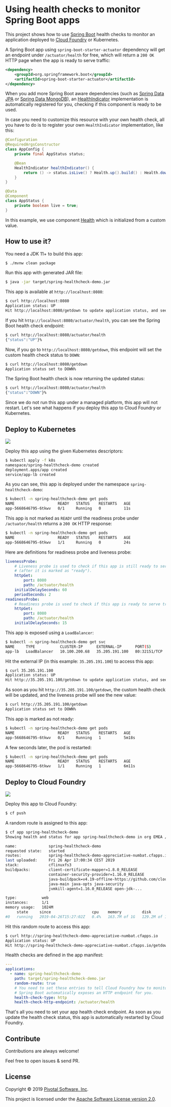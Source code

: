 # Using health checks to monitor Spring Boot apps

This project shows how to use
[Spring Boot](https://spring.io/projects/spring-boot)
health checks to monitor an application deployed to
[Cloud Foundry](https://cloudfoundry.org) or Kubernetes.

A Spring Boot app using `spring-boot-starter-actuator` dependency
will get an endpoint under `/actuator/health` for free,
which will return a `200 OK` HTTP page when the app is ready to serve
traffic:
```xml
<dependency>
    <groupId>org.springframework.boot</groupId>
    <artifactId>spring-boot-starter-actuator</artifactId>
</dependency>
```

When you add more Spring Boot aware dependencies (such as
[Spring Data JPA](https://spring.io/projects/spring-data-jpa)
or [Spring Data MongoDB](https://spring.io/projects/spring-data-mongodb)),
an [HealthIndicator](https://docs.spring.io/spring-boot/docs/current/api/org/springframework/boot/actuate/health/HealthIndicator.html)
implementation is automatically registered for you, checking
if this component is ready to be used.

In case you need to customize this resource with your own health check,
all you have to do is to register your own `HealthIndicator` implementation,
like this:
```java
@Configuration
@RequiredArgsConstructor
class AppConfig {
    private final AppStatus status;

    @Bean
    HealthIndicator healthIndicator() {
        return () -> status.isLive() ? Health.up().build() : Health.down().build();
    }
}

@Data
@Component
class AppStatus {
    private boolean live = true;
}
```

In this example, we use component
[Health](https://docs.spring.io/spring-boot/docs/current/api/org/springframework/boot/actuate/health/Health.html)
which is initialized from a custom value.

## How to use it?

You need a JDK 11+ to build this app:
```bash
$ ./mvnw clean package
```

Run this app with generated JAR file:
```bash
$ java -jar target/spring-healthcheck-demo.jar
```

This app is available at `http://localhost:8080`:
```bash
$ curl http://localhost:8080
Application status: UP
Hit http://localhost:8080/getdown to update application status, and see how the platform reacts to this update.%
```

If you hit `http://localhost:8080/actuator/health`, you can see the
Spring Boot health check endpoint:
```bash
$ curl http://localhost:8080/actuator/health
{"status":"UP"}%
```

Now, if you go to `http://localhost:8080/getdown`, this endpoint will
set the custom health check status to `DOWN`:
```bash
$ curl http://localhost:8080/getdown
Application status set to DOWN%
```

The Spring Boot health check is now returning the updated status:
```bash
$ curl http://localhost:8080/actuator/health
{"status":"DOWN"}%
```

Since we do not run this app under a managed platform, this app will not restart.
Let's see what happens if you deploy this app to Cloud Foundry or Kubernetes.

## Deploy to Kubernetes

<img src="images/screencast-k8s.gif"/>

Deploy this app using the given Kubernetes descriptors:
```bash
$ kubectl apply -f k8s
namespace/spring-healthcheck-demo created
deployment.apps/app created
service/app-lb created
```

As you can see, this app is deployed under the namespace `spring-healthcheck-demo`:
```bash
$ kubectl -n spring-healthcheck-demo get pods
NAME                   READY   STATUS    RESTARTS   AGE
app-5668646795-6tkwv   0/1     Running   0          11s
```

This app is not marked as `READY` until the readiness probe under `/actuator/health`
returns a `200 OK` HTTP response:
```bash
$ kubectl -n spring-healthcheck-demo get pods
NAME                   READY   STATUS    RESTARTS   AGE
app-5668646795-6tkwv   1/1     Running   0          24s
```

Here are definitions for readiness probe and liveness probe:
```yaml
livenessProbe:
    # Liveness probe is used to check if this app is still ready to serve traffic
    # (after it is marked as "ready").
    httpGet:
        port: 8080
        path: /actuator/health
    initialDelaySeconds: 60
    periodSeconds: 2
readinessProbe:
    # Readiness probe is used to check if this app is ready to serve traffic.
    httpGet:
        port: 8080
        path: /actuator/health
    initialDelaySeconds: 15
```

This app is exposed using a `LoadBalancer`:
```bash
$ kubectl -n spring-healthcheck-demo get svc
NAME     TYPE           CLUSTER-IP      EXTERNAL-IP      PORT(S)        AGE
app-lb   LoadBalancer   10.100.200.68   35.205.191.100   80:32151/TCP   3m24s
```

Hit the external IP (in this example: `35.205.191.100`) to access this app:
```bash
$ curl 35.205.191.100
Application status: UP
Hit http://35.205.191.100/getdown to update application status, and see how the platform reacts to this update.%
```

As soon as you hit `http://35.205.191.100/getdown`, the custom health check will be
updated, and the liveness probe will see the new value:
```bash
$ curl http://35.205.191.100/getdown
Application status set to DOWN%
```

This app is marked as not ready:
```bash
$ kubectl -n spring-healthcheck-demo get pods
NAME                   READY   STATUS    RESTARTS   AGE
app-5668646795-6tkwv   0/1     Running   1          5m18s
```

A few seconds later, the pod is restarted:
```bash
$ kubectl -n spring-healthcheck-demo get pods
NAME                   READY   STATUS    RESTARTS   AGE
app-5668646795-6tkwv   1/1     Running   1          6m11s
```

## Deploy to Cloud Foundry

<img src="images/screencast-cf.gif"/>

Deploy this app to Cloud Foundry:
```bash
$ cf push
```

A random route is assigned to this app:
```bash
$ cf app spring-healthcheck-demo
Showing health and status for app spring-healthcheck-demo in org EMEA / space aroman as aroman@pivotal.io...

name:              spring-healthcheck-demo
requested state:   started
routes:            spring-healthcheck-demo-appreciative-numbat.cfapps.io
last uploaded:     Fri 26 Apr 17:00:34 CEST 2019
stack:             cflinuxfs3
buildpacks:        client-certificate-mapper=1.8.0_RELEASE
                   container-security-provider=1.16.0_RELEASE
                   java-buildpack=v4.19-offline-https://github.com/cloudfoundry/java-buildpack.git#3f4eee2
                   java-main java-opts java-security
                   jvmkill-agent=1.16.0_RELEASE open-jdk-...

type:           web
instances:      1/1
memory usage:   1024M
     state     since                  cpu    memory         disk           details
#0   running   2019-04-26T15:27:02Z   0.4%   163.7M of 1G   129.2M of 1G
```

Hit this random route to access this app:
```bash
$ curl http://spring-healthcheck-demo-appreciative-numbat.cfapps.io
Application status: UP
Hit http://spring-healthcheck-demo-appreciative-numbat.cfapps.io/getdown to update application status, and see how the platform reacts to this update.%
```

Health checks are defined in the app manifest:
```yaml
---
applications:
  - name: spring-healthcheck-demo
    path: target/spring-healthcheck-demo.jar
    random-route: true
    # You need to set these entries to tell Cloud Foundry how to monitor this app:
    # Spring Boot automatically exposes an HTTP endpoint for you.
    health-check-type: http
    health-check-http-endpoint: /actuator/health
```

That's all you need to set your app health check endpoint.
As soon as you update the health check status, this app is
automatically restarted by Cloud Foundry.

## Contribute

Contributions are always welcome!

Feel free to open issues & send PR.

## License

Copyright &copy; 2019 [Pivotal Software, Inc](https://pivotal.io).

This project is licensed under the [Apache Software License version 2.0](https://www.apache.org/licenses/LICENSE-2.0).
